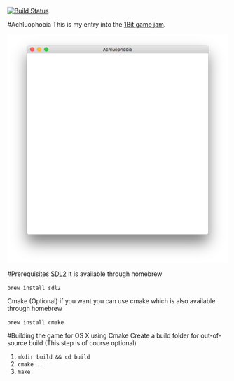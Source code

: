[![Build Status](https://travis-ci.org/goibon/Achluophobia.svg?branch=master)](https://travis-ci.org/goibon/Achluophobia)

#Achluophobia
This is my entry into the [1Bit game jam](https://itch.io/jam/bit-jam).

![Screenshot of the main game view](Screenshot.png?raw=true)

#Prerequisites
[SDL2](https://libsdl.org/)
It is available through homebrew

`brew install sdl2`

Cmake (Optional)
if you want you can use cmake which is also available through homebrew

`brew install cmake`

#Building the game for OS X using Cmake
Create a build folder for out-of-source build (This step is of course optional)

1. `mkdir build && cd build`
1. `cmake ..`
1. `make`
